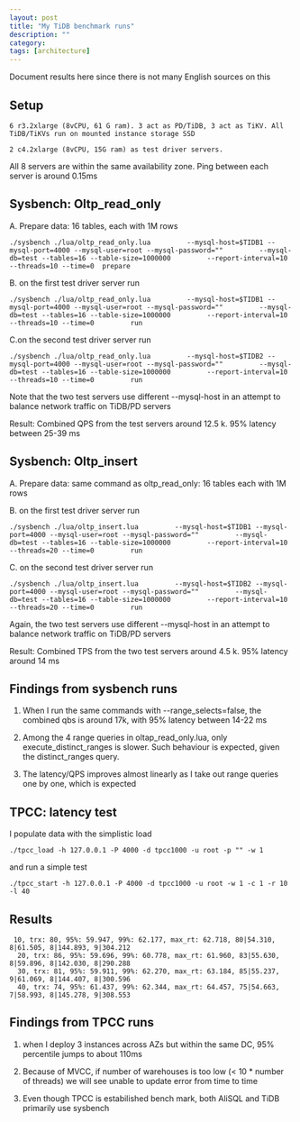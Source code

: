 ```yaml
---
layout: post
title: "My TiDB benchmark runs"
description: ""
category: 
tags: [architecture]
---
```


Document results here since there is not many English sources on this

Setup
-------------
```
6 r3.2xlarge (8vCPU, 61 G ram). 3 act as PD/TiDB, 3 act as TiKV. All TiDB/TiKVs run on mounted instance storage SSD

2 c4.2xlarge (8vCPU, 15G ram) as test driver servers.
```

All 8 servers are within the same availability zone. Ping between each server is around 0.15ms


Sysbench: Oltp_read_only
---------
A. Prepare data: 16 tables, each with 1M rows
```
./sysbench ./lua/oltp_read_only.lua         --mysql-host=$TIDB1 --mysql-port=4000 --mysql-user=root --mysql-password=""         --mysql-db=test --tables=16 --table-size=1000000         --report-interval=10         --threads=10 --time=0  prepare
```

B. on the first test driver server run
```
./sysbench ./lua/oltp_read_only.lua         --mysql-host=$TIDB1 --mysql-port=4000 --mysql-user=root --mysql-password=""         --mysql-db=test --tables=16 --table-size=1000000         --report-interval=10         --threads=10 --time=0         run
```

C.on the second test driver server run
```
./sysbench ./lua/oltp_read_only.lua         --mysql-host=$TIDB2 --mysql-port=4000 --mysql-user=root --mysql-password=""         --mysql-db=test --tables=16 --table-size=1000000         --report-interval=10         --threads=10 --time=0         run
```

Note that the two test servers use different --mysql-host in an attempt to balance network traffic on TiDB/PD servers

Result:
Combined QPS from the test servers around 12.5 k. 
95% latency between 25-39 ms

Sysbench: Oltp_insert
---------
A. Prepare data: same command as oltp_read_only: 16 tables each with 1M rows

B. on the first test driver server run
```
./sysbench ./lua/oltp_insert.lua         --mysql-host=$TIDB1 --mysql-port=4000 --mysql-user=root --mysql-password=""         --mysql-db=test --tables=16 --table-size=1000000         --report-interval=10         --threads=20 --time=0         run
```

C. on the second test driver server run
```
./sysbench ./lua/oltp_insert.lua         --mysql-host=$TIDB2 --mysql-port=4000 --mysql-user=root --mysql-password=""         --mysql-db=test --tables=16 --table-size=1000000         --report-interval=10         --threads=20 --time=0         run
```

Again, the two test servers use different --mysql-host in an attempt to balance network traffic on TiDB/PD servers

Result:
Combined TPS from the two test servers around 4.5 k. 
95% latency around 14 ms

Findings from sysbench runs
-----------
1. When I run the same commands with --range_selects=false, the combined qbs is around 17k, with 95% latency between 14-22 ms

2. Among the 4 range queries in oltap_read_only.lua, only execute_distinct_ranges is slower. Such behaviour is expected, given the distinct_ranges query.

3. The latency/QPS improves almost linearly as I take out range queries one by one, which is expected


TPCC: latency test
----------
I populate data with the simplistic load
```
./tpcc_load -h 127.0.0.1 -P 4000 -d tpcc1000 -u root -p "" -w 1
```

and run a simple test
```
./tpcc_start -h 127.0.0.1 -P 4000 -d tpcc1000 -u root -w 1 -c 1 -r 10 -l 40
```

Results
---------
```
 10, trx: 80, 95%: 59.947, 99%: 62.177, max_rt: 62.718, 80|54.310, 8|61.505, 8|144.893, 9|304.212
  20, trx: 86, 95%: 59.696, 99%: 60.778, max_rt: 61.960, 83|55.630, 8|59.896, 8|142.030, 8|290.288
  30, trx: 81, 95%: 59.911, 99%: 62.270, max_rt: 63.184, 85|55.237, 9|61.069, 8|144.407, 8|300.596
  40, trx: 74, 95%: 61.437, 99%: 62.344, max_rt: 64.457, 75|54.663, 7|58.993, 8|145.278, 9|308.553
```


Findings from TPCC runs
------------
1. when I deploy 3 instances across AZs but within the same DC, 95% percentile jumps to about 110ms

2. Because of MVCC, if number of warehouses is too low (< 10 * number of threads) we will see unable to update error from time to time

3. Even though TPCC is estabilished bench mark, both AliSQL and TiDB primarily use sysbench
